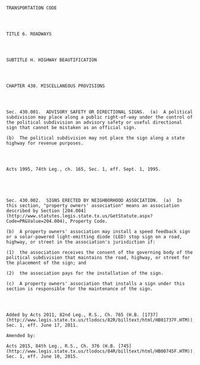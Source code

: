 ﻿
    
    
    	
    					
    
    
    TRANSPORTATION CODE
    
      
    
    
    TITLE 6. ROADWAYS
    
      
    
    
    SUBTITLE H. HIGHWAY BEAUTIFICATION
    
      
    
    
    CHAPTER 430. MISCELLANEOUS PROVISIONS
    
      
    
    
    Sec. 430.001.  ADVISORY SAFETY OR DIRECTIONAL SIGNS.  (a)  A political subdivision may place along a public right-of-way under the control of the political subdivision an advisory safety or useful directional sign that cannot be mistaken as an official sign.
    
    (b)  The political subdivision may not place the sign along a state highway for revenue purposes.
    
    
    
    
    Acts 1995, 74th Leg., ch. 165, Sec. 1, eff. Sept. 1, 1995.
    
    
    
    
    
    Sec. 430.002.  SIGNS ERECTED BY NEIGHBORHOOD ASSOCIATION.  (a)  In this section, "property owners' association" means an association described by Section [204.004](http://www.statutes.legis.state.tx.us/GetStatute.aspx?Code=PR&Value=204.004), Property Code.
    
    (b)  A property owners' association may install a speed feedback sign or a solar-powered light-emitting diode (LED) stop sign on a road, highway, or street in the association's jurisdiction if:
    
    (1)  the association receives the consent of the governing body of the political subdivision that maintains the road, highway, or street for the placement of the sign; and
    
    (2)  the association pays for the installation of the sign.
    
    (c)  A property owners' association that installs a sign under this section is responsible for the maintenance of the sign.
    
    
    
    
    Added by Acts 2011, 82nd Leg., R.S., Ch. 765 (H.B. [1737](http://www.legis.state.tx.us/tlodocs/82R/billtext/html/HB01737F.HTM)), Sec. 1, eff. June 17, 2011.
    
    Amended by: 
    
    Acts 2015, 84th Leg., R.S., Ch. 376 (H.B. [745](http://www.legis.state.tx.us/tlodocs/84R/billtext/html/HB00745F.HTM)), Sec. 1, eff. June 10, 2015.
    
    
    
    
    				
